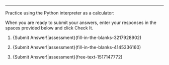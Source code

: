 ----------------------

Practice using the Python interpreter as a calculator:

When you are ready to submit your answers, enter your responses in the spaces provided below and click Check It.

1.  {Submit Answer!|assessment}(fill-in-the-blanks-3217928902)


2.  {Submit Answer!|assessment}(fill-in-the-blanks-4145336160)


3.  {Submit Answer!|assessment}(free-text-1517147772)


